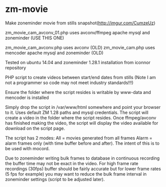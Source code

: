 # zm-movie
Make zoneminder movie from stills
snapshot(http://imgur.com/CumzeUz)

zm_movie_cam_avconv_01.php uses avconv/ffmpeg apache mysql and zoneminder (USE THIS ONE)


zm_movie_cam_avconv.php uses avconv (OLD)
zm_movie_cam.php uses mencoder apache mysql and zoneminder (OLD)

Tested on ubuntu 14.04 and zoneminder 1.28.1 installation from iconnor repository

PHP script to create videos between start/end dates from stills (Note I am not a programmer so code may not meet industry standards!!!)

Ensure the folder where the script resides is writable by www-data and mencoder is installed

Simply drop the script in /var/www/html somewhere and point your browser to it. Uses default ZM 1.28 paths and mysql credentials. The script will create a video in the folder where the script resides. Once ffmpeg/avconv has finished making the video, the script will display the video available for download on the script page.

The script has 2 modes:
All = movies generated from all frames
Alarm = alarm frames only (with time buffer before and after). The intent of this is to be used with mocord.

Due to zoneminder writing bulk frames to database in continuous recording the buffer time may not be exact in the video. For high frame rate recordings (30fps) buffer should be fairly accurate but for lower frame rates (5 fps for example) you may want to reduce the bulk frame interval in zoneminder settings (script to be adjusted later).
